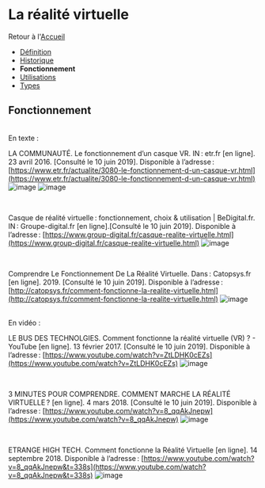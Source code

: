 # La réalité virtuelle

Retour à l'[Accueil](Accueil.md)
- [Définition](Définition.md)
- [Historique](Historique.md)
- **Fonctionnement**
- [Utilisations](Utilisations.md)
- [Types](Types.md)

## Fonctionnement
<br/>
En texte : 
<br/>

LA COMMUNAUTÉ. Le fonctionnement d’un casque VR. IN : etr.fr [en ligne]. 23 avril 2016. [Consulté le 10 juin 2019]. Disponible à l’adresse : [https://www.etr.fr/actualite/3080-le-fonctionnement-d-un-casque-vr.html](https://www.etr.fr/actualite/3080-le-fonctionnement-d-un-casque-vr.html)
![image](https://user-images.githubusercontent.com/50197262/59198576-5b053780-8b94-11e9-9d1c-f99403231acf.png)
![image](https://user-images.githubusercontent.com/50197262/59199308-ef23ce80-8b95-11e9-805c-424b13c1357c.png)

<br/>


Casque de réalité virtuelle : fonctionnement, choix & utilisation | BeDigital.fr. IN : Groupe-digital.fr [en ligne].[Consulté le 10 juin 2019]. Disponible à l’adresse : [https://www.group-digital.fr/casque-realite-virtuelle.html](https://www.group-digital.fr/casque-realite-virtuelle.html)
![image](https://user-images.githubusercontent.com/50197262/59201388-a0c4fe80-8b9a-11e9-9789-6e025ce90303.png)

<br/>


Comprendre Le Fonctionnement De La Réalité Virtuelle. Dans : Catopsys.fr [en ligne]. 2019. [Consulté le 10 juin 2019]. Disponible à l’adresse : [http://catopsys.fr/comment-fonctionne-la-realite-virtuelle.html](http://catopsys.fr/comment-fonctionne-la-realite-virtuelle.html)
![image](https://user-images.githubusercontent.com/50197262/59201738-5c862e00-8b9b-11e9-89ad-a1e0f5991758.png)

<br/>
En vidéo : 
<br/>

LE BUS DES TECHNOLGIES. Comment fonctionne la réalité virtuelle (VR) ? - YouTube [en ligne]. 13 février 2017. [Consulté le 10 juin 2019]. Disponible à l’adresse : [https://www.youtube.com/watch?v=ZtLDHK0cEZs](https://www.youtube.com/watch?v=ZtLDHK0cEZs)
![image](https://user-images.githubusercontent.com/50197262/59202364-96a3ff80-8b9c-11e9-84d5-295c9b3e95d0.png)

<br/>

3 MINUTES POUR COMPRENDRE. COMMENT MARCHE LA RÉALITÉ VIRTUELLE ? [en ligne]. 4 mars 2018. [Consulté le 10 juin 2019]. Disponible à l’adresse : [https://www.youtube.com/watch?v=8_qqAkJnepw](https://www.youtube.com/watch?v=8_qqAkJnepw) 
![image](https://user-images.githubusercontent.com/50197262/59202764-7b85bf80-8b9d-11e9-8387-48af9add7f58.png)

<br/>


ETRANGE HIGH TECH. Comment fonctionne la Réalité Virtuelle [en ligne]. 14 septembre 2018. Disponible à l’adresse : [https://www.youtube.com/watch?v=8_qqAkJnepw&t=338s](https://www.youtube.com/watch?v=8_qqAkJnepw&t=338s)
![image](https://user-images.githubusercontent.com/50197262/59203254-7aa15d80-8b9e-11e9-8eb9-75bbe7f2b69a.png)



